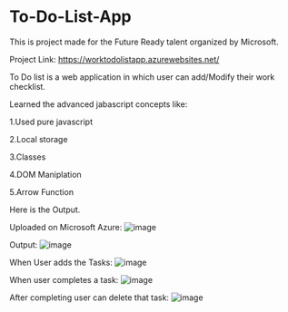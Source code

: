 # To-Do-List-App
This is project made for the Future Ready talent organized by Microsoft. 

Project Link:
https://worktodolistapp.azurewebsites.net/

To Do list is a web application in which user can add/Modify their work checklist. 

Learned the advanced jabascript concepts like:

1.Used pure javascript

2.Local storage

3.Classes

4.DOM Maniplation

5.Arrow Function

Here is the Output. 

Uploaded on Microsoft Azure:
![image](https://user-images.githubusercontent.com/45909791/154440836-672c40ce-c87a-44eb-9ce0-4783967ae825.png)

Output:
![image](https://user-images.githubusercontent.com/45909791/154440925-19da871e-1096-4ad3-be34-53cdde3895bd.png)

When User adds the Tasks:
![image](https://user-images.githubusercontent.com/45909791/154441105-0fca8e01-f810-4971-946c-5939b7712560.png)

When user completes a task:
![image](https://user-images.githubusercontent.com/45909791/154441180-e7e220e0-323b-4d3b-af56-bf8b4cb897fd.png)

After completing user can delete that task:
![image](https://user-images.githubusercontent.com/45909791/154441278-c7919b75-e417-4791-ac88-42289eb08012.png)

